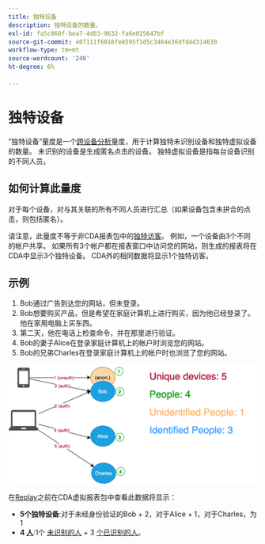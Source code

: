 ```yaml
---
title: 独特设备
description: 独特设备的数量。
exl-id: fa5c860f-bea7-4d03-9632-fa6e025647bf
source-git-commit: 407111f6016fe8595f1d5c3464e36dfd4d314630
workflow-type: tm+mt
source-wordcount: '248'
ht-degree: 6%

---
```


# 独特设备

“独特设备”量度是一个[跨设备分析](../cda/overview.md)量度，用于计算独特未识别设备和独特虚拟设备的数量。 未识别的设备是生成匿名点击的设备。 独特虚拟设备是指每台设备识别的不同人员。

## 如何计算此量度

对于每个设备，对与其关联的所有不同人员进行汇总（如果设备包含未拼合的点击，则包括匿名）。

请注意，此量度不等于非CDA报表包中的[独特访客](unique-visitors.md)。 例如，一个设备由3个不同的帐户共享。 如果所有3个帐户都在报表窗口中访问您的网站，则生成的报表将在CDA中显示3个独特设备。 CDA外的相同数据将显示1个独特访客。

## 示例

1. Bob通过广告到达您的网站，但未登录。
1. Bob想要购买产品，但是希望在家庭计算机上进行购买，因为他已经登录了。 他在家用电脑上买东西。
1. 第二天，他在电话上检查命令，并在那里进行验证。
1. Bob的妻子Alice在登录家庭计算机上的帐户时浏览您的网站。
1. Bob的兄弟Charles在登录家庭计算机上的帐户时也浏览了您的网站。

![独特设备计数](/help/components/metrics/assets/Unique_Devices_Count.png)

在[Replay](/help/components/cda/replay.md)之前在CDA虚拟报表包中查看此数据将显示：

* **5个独特设备**:对于未经身份验证的Bob + 2，对于Alice + 1，对于Charles，为1
* **4 [人](people.md)**:1个 [未识别的人](unidentified-people.md) + 3 [个已识别的人](identified-people.md)。

